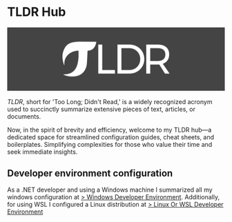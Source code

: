 # TLDR Hub

<img alt="Awesome GitHub Profile Readme" src="./.img/tldr-logo.jpg"> </img>

*TLDR*, short for 'Too Long; Didn't Read,' is a widely recognized acronym used to succinctly summarize extensive pieces of text, articles, or documents.

Now, in the spirit of brevity and efficiency, welcome to my TLDR hub—a dedicated space for streamlined configuration guides, cheat sheets, and boilerplates. Simplifying complexities for those who value their time and seek immediate insights.

## Developer environment configuration
As a .NET developer and using a Windows machine I summarized all my windows configuration at [> Windows Developer Environment](/win-developer-env/README.md). Additionally, for using WSL I configured a Linux distribution at [> Linux Or WSL Developer Environment](/linux-developer-env/README.md)
